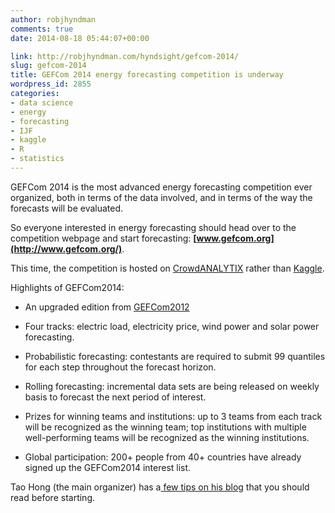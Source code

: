 ```yaml
---
author: robjhyndman
comments: true
date: 2014-08-18 05:44:07+00:00

link: http://robjhyndman.com/hyndsight/gefcom-2014/
slug: gefcom-2014
title: GEFCom 2014 energy forecasting competition is underway
wordpress_id: 2855
categories:
- data science
- energy
- forecasting
- IJF
- kaggle
- R
- statistics
---
```


GEFCom 2014 is the most advanced energy forecasting competition ever organized, both in terms of the data involved, and in terms of the way the forecasts will be evaluated.

So everyone interested in energy forecasting should head over to the competition webpage and start forecasting: **[www.gefcom.org](http://www.gefcom.org/)**.

This time, the competition is hosted on [CrowdANALYTIX](https://crowdanalytix.com/jq/solver.html) rather than [Kaggle](http://www.kaggle.com).

Highlights of GEFCom2014:




    
  * An upgraded edition from [GEFCom2012](http://www.drhongtao.com/gefcom/2012)

    
  * Four tracks: electric load, electricity price, wind power and solar power forecasting.

    
  * Probabilistic forecasting: contestants are required to submit 99 quantiles for each step throughout the forecast horizon.

    
  * Rolling forecasting: incremental data sets are being released on weekly basis to forecast the next period of interest.

    
  * Prizes for winning teams and institutions: up to 3 teams from each track will be recognized as the winning team; top institutions with multiple well-performing teams will be recognized as the winning institutions.

    
  * Global participation: 200+ people from 40+ countries have already signed up the GEFCom2014 interest list.



Tao Hong (the main organizer) has a[ few tips on his blog](http://blog.drhongtao.com/2014/08/gefcom2014-is-on-8-tips-before-you-join.html) that you should read before starting.


